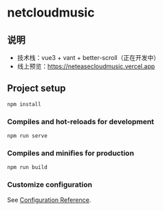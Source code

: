 # netcloudmusic

## 说明
- 技术栈：vue3 + vant + better-scroll（正在开发中）
- 线上预览：https://neteasecloudmusic.vercel.app


## Project setup
```
npm install
```

### Compiles and hot-reloads for development
```
npm run serve
```

### Compiles and minifies for production
```
npm run build
```

### Customize configuration
See [Configuration Reference](https://cli.vuejs.org/config/).
